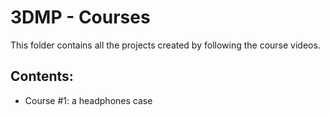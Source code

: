 # 3DMP - Courses
This folder contains all the projects created by following the course videos.

## Contents:
* Course #1: a headphones case